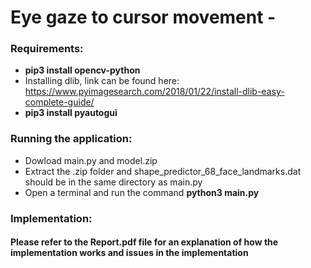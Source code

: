 # Eye gaze to cursor movement -

### Requirements:
* **pip3 install opencv-python**
* Installing dlib, link can be found here: https://www.pyimagesearch.com/2018/01/22/install-dlib-easy-complete-guide/
* **pip3 install pyautogui**

### Running the application:
* Dowload main.py and model.zip
* Extract the .zip folder and shape_predictor_68_face_landmarks.dat should be in the same directory as main.py
* Open a terminal and run the command **python3 main.py**

### Implementation:
#### Please refer to the Report.pdf file for an explanation of how the implementation works and issues in the implementation
